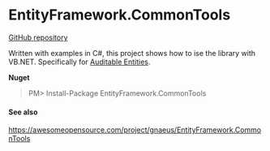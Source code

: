﻿# EntityFramework.CommonTools

[GitHub repository](https://github.com/gnaeus/EntityFramework.CommonTools)

Written with examples in C#, this project shows how to ise the library with VB.NET. Specifically for [Auditable Entities](https://github.com/gnaeus/EntityFramework.CommonTools#-auditable-entities).

**Nuget**
>PM> Install-Package EntityFramework.CommonTools

#### See also

https://awesomeopensource.com/project/gnaeus/EntityFramework.CommonTools